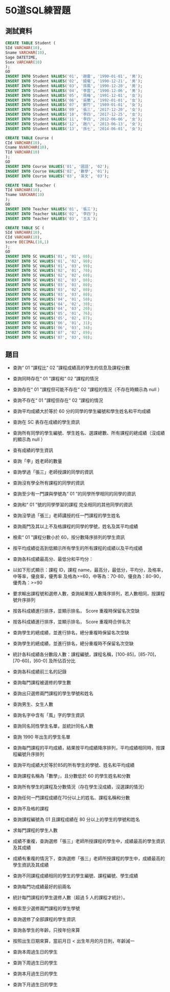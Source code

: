 # 50道SQL練習題
## 測試資料
```SQL
CREATE TABLE Student (
SId VARCHAR(10),
Sname VARCHAR(10),
Sage DATETIME,
Ssex VARCHAR(10)
);
GO
INSERT INTO Student VALUES('01', '趙雷', '1990-01-01', '男');
INSERT INTO Student VALUES('02', '錢電', '1990-12-21', '男');
INSERT INTO Student VALUES('03', '孫風', '1990-12-20', '男');
INSERT INTO Student VALUES('04', '李雲', '1990-12-06', '男');
INSERT INTO Student VALUES('05', '周梅', '1991-12-01', '女');
INSERT INTO Student VALUES('06', '吳蘭', '1992-01-01', '女');
INSERT INTO Student VALUES('07', '鄭竹', '1989-01-01', '女');
INSERT INTO Student VALUES('09', '張三', '2017-12-20', '女');
INSERT INTO Student VALUES('10', '李四', '2017-12-25', '女');
INSERT INTO Student VALUES('11', '李四', '2012-06-06', '女');
INSERT INTO Student VALUES('12', '趙六', '2013-06-13', '女');
INSERT INTO Student VALUES('13', '孫七', '2014-06-01', '女');
```

```SQL
CREATE TABLE Course (
CId VARCHAR(10),
Cname NVARCHAR(10),
TId VARCHAR(10)
);
GO
INSERT INTO Course VALUES('01', '國語', '02');
INSERT INTO Course VALUES('02', '數學', '01');
INSERT INTO Course VALUES('03', '英文', '03');
```

```SQL
CREATE TABLE Teacher (
TId VARCHAR(10),
Tname VARCHAR(10)
);
GO
INSERT INTO Teacher VALUES('01', '張三');
INSERT INTO Teacher VALUES('02', '李四');
INSERT INTO Teacher VALUES('03', '王五');
```

```SQL
CREATE TABLE SC (
SId VARCHAR(10),
CId VARCHAR(10),
score DECIMAL(18,1)
);
GO
INSERT INTO SC VALUES('01', '01', 80);
INSERT INTO SC VALUES('01', '02', 90);
INSERT INTO SC VALUES('01', '03', 99);
INSERT INTO SC VALUES('02', '01', 70);
INSERT INTO SC VALUES('02', '02', 60);
INSERT INTO SC VALUES('02', '03', 80);
INSERT INTO SC VALUES('03', '01', 80);
INSERT INTO SC VALUES('03', '02', 80);
INSERT INTO SC VALUES('03', '03', 80);
INSERT INTO SC VALUES('04', '01', 50);
INSERT INTO SC VALUES('04', '02', 30);
INSERT INTO SC VALUES('04', '03', 20);
INSERT INTO SC VALUES('05', '01', 76);
INSERT INTO SC VALUES('05', '02', 87);
INSERT INTO SC VALUES('06', '01', 31);
INSERT INTO SC VALUES('06', '03', 34);
INSERT INTO SC VALUES('07', '02', 89);
INSERT INTO SC VALUES('07', '03', 98);
```

## 題目

* 查詢“ 01 ”課程比“ 02 ”課程成績高的學生的信息及課程分數

* 查詢同時存在“ 01 ”課程和“ 02 ”課程的情況

* 查詢存在“ 01 ”課程但可能不存在“ 02 ”課程的情況（不存在時顯示為 null ）

* 查詢不存在“ 01 ”課程但存在“ 02 ”課程的情況

* 查詢平均成績大於等於 60 分的同學的學生編號和學生姓名和平均成績

* 查詢在 SC 表存在成績的學生資訊

* 查詢所有同學的學生編號、學生姓名、選課總數、所有課程的總成績（沒成績的顯示為 null ）

* 查有成績的學生資訊

* 查詢「李」姓老師的數量

* 查詢學過「張三」老師授課的同學的資訊

* 查詢沒有學全所有課程的同學的資訊

* 查詢至少有一門課與學號為“ 01 ”的同學所學相同的同學的資訊

* 查詢和“ 01 ”號的同學學習的課程 完全相同的其他同學的資訊

* 查詢沒學過「張三」老師講授的任一門課程的學生姓名

* 查詢兩門及其以上不及格課程的同學的學號，姓名及其平均成績

* 檢索“ 01 ”課程分數小於 60，按分數降序排列的學生資訊

* 按平均成績從高到低顯示所有學生的所有課程的成績以及平均成績

* 查詢各科成績最高分、最低分和平均分：

* 以如下形式顯示：課程 ID，課程 name，最高分，最低分，平均分，及格率，中等率，優良率，優秀率
及格為>=60，中等為：70-80，優良為：80-90，優秀為：>=90

* 要求輸出課程號和選修人數，查詢結果按人數降序排列，若人數相同，按課程號升序排列

* 按各科成績進行排序，並顯示排名， Score 重複時保留名次空缺

* 按各科成績進行排序，並顯示排名， Score 重複時合併名次

* 查詢學生的總成績，並進行排名，總分重複時保留名次空缺

* 查詢學生的總成績，並進行排名，總分重複時不保留名次空缺

* 統計各科成績各分數段人數：課程編號，課程名稱，[100-85]，[85-70]，[70-60]，[60-0] 及所佔百分比

* 查詢各科成績前三名的記錄

* 查詢每門課程被選修的學生數

* 查詢出只選修兩門課程的學生學號和姓名

* 查詢男生、女生人數

* 查詢名字中含有「風」字的學生資訊

* 查詢同名同性學生名單，並統計同名人數

* 查詢 1990 年出生的學生名單

* 查詢每門課程的平均成績，結果按平均成績降序排列，平均成績相同時，按課程編號升序排列

* 查詢平均成績大於等於85的所有學生的學號、姓名和平均成績

* 查詢課程名稱為「數學」，且分數低於 60 的學生姓名和分數

* 查詢所有學生的課程及分數情況（存在學生沒成績，沒選課的情況）

* 查詢任何一門課程成績在70分以上的姓名、課程名稱和分數

* 查詢不及格的課程

* 查詢課程編號為 01 且課程成績在 80 分以上的學生的學號和姓名

* 求每門課程的學生人數

* 成績不重複，查詢選修「張三」老師所授課程的學生中，成績最高的學生資訊及其成績

* 成績有重複的情況下，查詢選修「張三」老師所授課程的學生中，成績最高的學生資訊及其成績

* 查詢不同課程成績相同的學生的學生編號、課程編號、學生成績

* 查詢每門功成績最好的前兩名

* 統計每門課程的學生選修人數（超過 5 人的課程才統計）。

* 檢索至少選修兩門課程的學生學號

* 查詢選修了全部課程的學生資訊

* 查詢各學生的年齡，只按年份來算

* 按照出生日期來算，當前月日 < 出生年月的月日則，年齡減一

* 查詢本周過生日的學生

* 查詢下周過生日的學生

* 查詢本月過生日的學生

* 查詢下月過生日的學生
